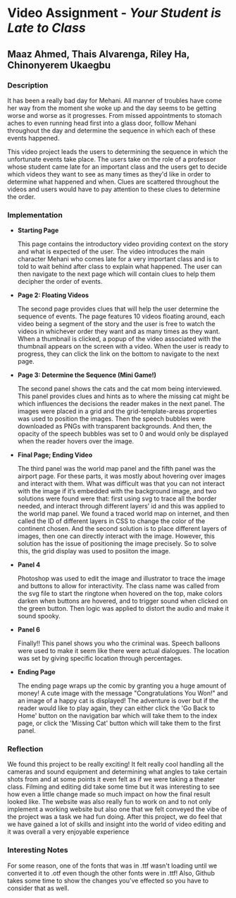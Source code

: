 # Video Assignment - *Your Student is Late to Class*

## Maaz Ahmed, Thais Alvarenga, Riley Ha, Chinonyerem Ukaegbu

### **Description**

It has been a really bad day for Mehani. All manner of troubles have come her way from the moment she woke up and the day seems to be getting worse and worse as it progresses. From missed appointments to stomach aches to even running head first into a glass door, folllow Mehani throughout the day and determine the sequence in which each of these events happened.

This video project leads the users to determining the sequence in which the unfortunate events take place. The users take on the role of a professor whose student came late for an important class and the users get to decide which videos they want to see as many times as they'd like in order to determine what happened and when. Clues are scattered throughout the videos and users would have to pay attention to these clues to determine the order.

### **Implementation**

+ **Starting Page**
  
  This page contains the introductory video providing context on the story and what is expected of the user. The video introduces the main character Mehani who comes late for a very important class and is to told to wait behind after class to explain what happened. The user can then navigate to the next page which will contain clues to help them decipher the order of events.

+ **Page 2: Floating Videos**
  
  The second page provides clues that will help the user determine the sequence of events. The page features 10 videos floating around, each video being a segment of the story and the user is free to watch the videos in whichever order they want and as many times as they want. When a thumbnail is clicked, a popup of the video associated with the thumbnail appears on the screen with a video. When the user is ready to progress, they can click the link on the bottom to navigate to the next page.
  

+ **Page 3: Determine the Sequence (Mini Game!)**
  
  The second panel shows the cats and the cat mom being interviewed. This panel provides clues and hints as to where the missing cat might be which influences the decisions the reader makes in the next panel. The images were placed in a grid and the grid-template-areas properties was used to position the images. Then the speech bubbles were downloaded as PNGs with transparent backgrounds. And then, the opacity of the speech bubbles was set to 0 and would only be displayed when the reader hovers over the image.
  
  
+ **Final Page; Ending Video**

  The third panel was the world map panel and the fifth panel was the airport page. For these parts, it was mostly about hovering over images and interact with them. What was  difficult was that you can not interact with the image if it’s embedded with the background image, and two solutions were found were that: first using svg to trace all the border needed, and interact through different layers’ id and this was applied to the world map panel. We found a traced world map on internet, and then called the ID of different layers in CSS to change the color of the continent chosen. And the second solution is to place different layers of images, then one can directly interact with the image. However, this solution has the issue of positioning the image precisely. So to solve this, the grid display was used to posiiton the image.
  

+ **Panel 4**
  
  Photoshop was used to edit the image and illustrator to trace the image and buttons to allow for interactivity. The class name was called from the svg file to start the ringtone when hovered on the top, make colors darken when buttons are hovered, and to trigger sound when clicked on the green button. Then logic was applied to distort the audio and make it sound spooky.
  

+ **Panel 6**
  
  Finally!! This panel shows you who the criminal was. Speech balloons were used to make it seem like there were actual dialogues. The location was set by giving specific location through percentages.
  

+ **Ending Page**
  
  The ending page wraps up the comic by granting you a huge amount of money! A cute image with the message "Congratulations You Won!" and an image of a happy cat is displayed! The adventure is over but if the reader would like to play again, they can either click the 'Go Back to Home' button on the navigation bar which will take them to the index page, or click the 'Missing Cat' button which will take them to the first panel.



### **Reflection**

We found this project to be really exciting! It felt really cool handling all the cameras and sound equipment and determining what angles to take certain shots from and at some points it even felt as if we were taking a theater class. Filming and editing did take some time but it was interesting to see how even a little change made so much impact on how the final result looked like. The website was also really fun to work on and to not only implement a working website but also one that we felt conveyed the vibe of the project was a task we had fun doing. After this project, we do feel that we have gained a lot of skills and insight into the world of video editing and it was overall a very enjoyable experience


### **Interesting Notes**

For some reason, one of the fonts that was in .ttf wasn't loading until we converted it to .otf even though the other fonts were in .ttf! Also, Github takes some time to show the changes you've effected so you have to consider that as well.

